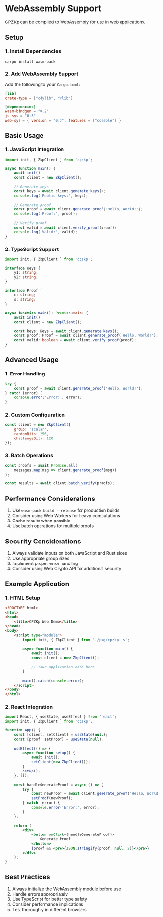 # WebAssembly Support

CPZKp can be compiled to WebAssembly for use in web applications.

## Setup

### 1. Install Dependencies

```bash
cargo install wasm-pack
```

### 2. Add WebAssembly Support

Add the following to your `Cargo.toml`:

```toml
[lib]
crate-type = ["cdylib", "rlib"]

[dependencies]
wasm-bindgen = "0.2"
js-sys = "0.3"
web-sys = { version = "0.3", features = ["console"] }
```

## Basic Usage

### 1. JavaScript Integration

```javascript
import init, { ZkpClient } from 'cpzkp';

async function main() {
    await init();
    const client = new ZkpClient();
    
    // Generate keys
    const keys = await client.generate_keys();
    console.log('Public keys:', keys);
    
    // Generate proof
    const proof = await client.generate_proof('Hello, World!');
    console.log('Proof:', proof);
    
    // Verify proof
    const valid = await client.verify_proof(proof);
    console.log('Valid:', valid);
}
```

### 2. TypeScript Support

```typescript
import init, { ZkpClient } from 'cpzkp';

interface Keys {
    y1: string;
    y2: string;
}

interface Proof {
    c: string;
    s: string;
}

async function main(): Promise<void> {
    await init();
    const client = new ZkpClient();
    
    const keys: Keys = await client.generate_keys();
    const proof: Proof = await client.generate_proof('Hello, World!');
    const valid: boolean = await client.verify_proof(proof);
}
```

## Advanced Usage

### 1. Error Handling

```javascript
try {
    const proof = await client.generate_proof('Hello, World!');
} catch (error) {
    console.error('Error:', error);
}
```

### 2. Custom Configuration

```javascript
const client = new ZkpClient({
    group: 'scalar',
    randomBits: 256,
    challengeBits: 128
});
```

### 3. Batch Operations

```javascript
const proofs = await Promise.all(
    messages.map(msg => client.generate_proof(msg))
);

const results = await client.batch_verify(proofs);
```

## Performance Considerations

1. Use `wasm-pack build --release` for production builds
2. Consider using Web Workers for heavy computations
3. Cache results when possible
4. Use batch operations for multiple proofs

## Security Considerations

1. Always validate inputs on both JavaScript and Rust sides
2. Use appropriate group sizes
3. Implement proper error handling
4. Consider using Web Crypto API for additional security

## Example Application

### 1. HTML Setup

```html
<!DOCTYPE html>
<html>
<head>
    <title>CPZKp Web Demo</title>
</head>
<body>
    <script type="module">
        import init, { ZkpClient } from './pkg/cpzkp.js';
        
        async function main() {
            await init();
            const client = new ZkpClient();
            
            // Your application code here
        }
        
        main().catch(console.error);
    </script>
</body>
</html>
```

### 2. React Integration

```jsx
import React, { useState, useEffect } from 'react';
import init, { ZkpClient } from 'cpzkp';

function App() {
    const [client, setClient] = useState(null);
    const [proof, setProof] = useState(null);
    
    useEffect(() => {
        async function setup() {
            await init();
            setClient(new ZkpClient());
        }
        setup();
    }, []);
    
    const handleGenerateProof = async () => {
        try {
            const newProof = await client.generate_proof('Hello, World!');
            setProof(newProof);
        } catch (error) {
            console.error('Error:', error);
        }
    };
    
    return (
        <div>
            <button onClick={handleGenerateProof}>
                Generate Proof
            </button>
            {proof && <pre>{JSON.stringify(proof, null, 2)}</pre>}
        </div>
    );
}
```

## Best Practices

1. Always initialize the WebAssembly module before use
2. Handle errors appropriately
3. Use TypeScript for better type safety
4. Consider performance implications
5. Test thoroughly in different browsers 